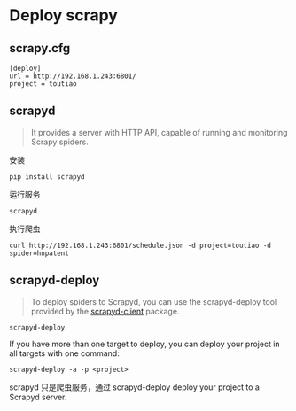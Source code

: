 # Deploy scrapy

## scrapy.cfg

```
[deploy]
url = http://192.168.1.243:6801/
project = toutiao
```

## scrapyd

> It provides a server with HTTP API, capable of running and monitoring Scrapy spiders.

安装

```
pip install scrapyd
```

运行服务

```
scrapyd
```

执行爬虫

```
curl http://192.168.1.243:6801/schedule.json -d project=toutiao -d spider=hnpatent
```

## scrapyd-deploy

> To deploy spiders to Scrapyd, you can use the scrapyd-deploy tool provided by the [scrapyd-client](https://github.com/scrapy/scrapyd-client) package.

```
scrapyd-deploy
```

If you have more than one target to deploy, you can deploy your project in all targets with one command:

```
scrapyd-deploy -a -p <project>
```

scrapyd 只是爬虫服务，通过 scrapyd-deploy deploy your project to a Scrapyd server.




